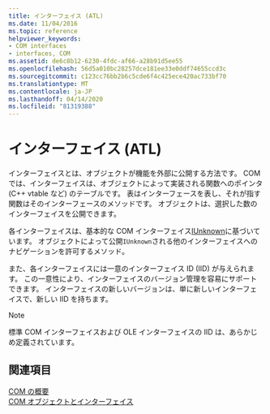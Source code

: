 ```yaml
---
title: インターフェイス (ATL)
ms.date: 11/04/2016
ms.topic: reference
helpviewer_keywords:
- COM interfaces
- interfaces, COM
ms.assetid: de6c8b12-6230-4fdc-af66-a28b91d5ee55
ms.openlocfilehash: 56d5a010bc28257dce181ee33e0ddf74655ccd3c
ms.sourcegitcommit: c123cc76bb2b6c5cde6f4c425ece420ac733bf70
ms.translationtype: MT
ms.contentlocale: ja-JP
ms.lasthandoff: 04/14/2020
ms.locfileid: "81319388"
---
```

# <a name="interfaces-atl"></a>インターフェイス (ATL)

インターフェイスとは、オブジェクトが機能を外部に公開する方法です。 COM では、インターフェイスは、オブジェクトによって実装される関数へのポインタ (C++ vtable など) のテーブルです。 表はインターフェースを表し、それが指す関数はそのインターフェースのメソッドです。 オブジェクトは、選択した数のインターフェイスを公開できます。

各インターフェイスは、基本的な COM インターフェイス[IUnknown](../atl/iunknown.md)に基づいています。 オブジェクトによって公開`IUnknown`される他のインターフェイスへのナビゲーションを許可するメソッド。

また、各インターフェイスには一意のインターフェイス ID (IID) が与えられます。 この一意性により、インターフェイスのバージョン管理を容易にサポートできます。 インターフェイスの新しいバージョンは、単に新しいインターフェイスで、新しい IID を持ちます。

> [!NOTE]
> 標準 COM インターフェイスおよび OLE インターフェイスの IID は、あらかじめ定義されています。

## <a name="see-also"></a>関連項目

[COM の概要](../atl/introduction-to-com.md)<br/>
[COM オブジェクトとインターフェイス](/windows/win32/com/com-objects-and-interfaces)
